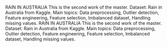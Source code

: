 RAIN IN AUSTRALIA
This is the second work of the master. Dataset: Rain in Australia from Kaggle. Main topics: Data preprocessing, Outlier detection, Feature engineering, Feature selection, Imbalanced dataset, Handling missing values.
RAIN IN AUSTRALIA
This is the second work of the master. Dataset: Rain in Australia from Kaggle. Main topics: Data preprocessing, Outlier detection, Feature engineering, Feature selection, Imbalanced dataset, Handling missing values.

